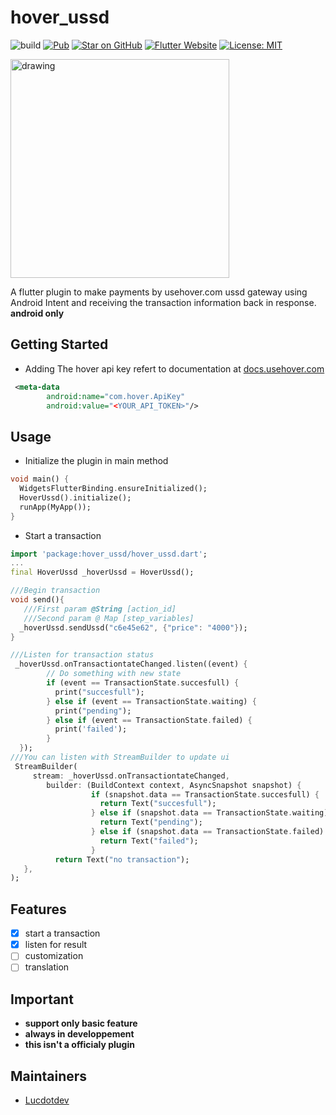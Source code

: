 # hover_ussd

![build](https://github.com/lucdotdev/hover_ussd/workflows/build/badge.svg)
[![Pub](https://img.shields.io/pub/v/hover_ussd)](https://pub.dartlang.org/packages/hover_ussd)
[![Star on GitHub](https://img.shields.io/github/stars/lucdotdev/hover_ussd)](https://github.com/lucdotdev/hover_ussd)
[![Flutter Website](https://img.shields.io/badge/flutter-website-deepskyblue.svg)](https://flutter.dev/docs/development/data-and-backend/state-mgmt/options#bloc--rx)
[![License: MIT](https://img.shields.io/badge/license-MIT-purple.svg)](https://opensource.org/licenses/MIT)

<img src="docs/hover.png" alt="drawing" width="350 px"/>

A flutter plugin to make payments by usehover.com ussd gateway using Android Intent and receiving the transaction information back in response. 
**android only**

## Getting Started

* Adding The hover api key refert to documentation at [docs.usehover.com](https://docs.usehover.com/)

```xml
 <meta-data
        android:name="com.hover.ApiKey"  
        android:value="<YOUR_API_TOKEN>"/>
```
## Usage
* Initialize the plugin in main method
```dart
void main() {
  WidgetsFlutterBinding.ensureInitialized();
  HoverUssd().initialize();
  runApp(MyApp());
}
```
* Start a transaction
```dart 
import 'package:hover_ussd/hover_ussd.dart';
...
final HoverUssd _hoverUssd = HoverUssd();

///Begin transaction
void send(){
   ///First param @String [action_id]
   ///Second param @ Map [step_variables]
  _hoverUssd.sendUssd("c6e45e62", {"price": "4000"});
}

///Listen for transaction status
 _hoverUssd.onTransactiontateChanged.listen((event) {
        // Do something with new state
        if (event == TransactionState.succesfull) {
          print("succesfull");
        } else if (event == TransactionState.waiting) {
          print("pending");
        } else if (event == TransactionState.failed) {
          print('failed');
        }
  });
///You can listen with StreamBuilder to update ui
 StreamBuilder(
     stream: _hoverUssd.onTransactiontateChanged,
        builder: (BuildContext context, AsyncSnapshot snapshot) {
                  if (snapshot.data == TransactionState.succesfull) {
                    return Text("succesfull");
                  } else if (snapshot.data == TransactionState.waiting) {
                    return Text("pending");
                  } else if (snapshot.data == TransactionState.failed) {
                    return Text("failed");
                  }
          return Text("no transaction");
   },
);

```
## Features
  - [x] start a transaction
  - [x] listen for result  
  - [ ] customization
  - [ ] translation
  
## Important
 
 * **support only basic feature**
 * **always in developpement**
 * **this isn't a officialy plugin**
      
## Maintainers
- [Lucdotdev](https://twitter.com/lucdotdev)
 


